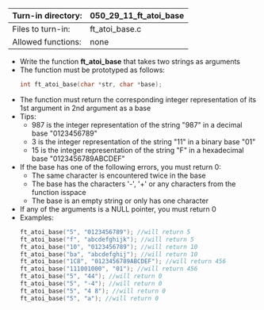 Turn-in directory: | 050_29_11_ft_atoi_base|
-------------|-------------|
Files to turn-in: | ft_atoi_base.c |
Allowed functions: | none

* Write the function **ft_atoi_base** that takes two strings as arguments
* The function must be prototyped as follows:
   ```C
   int ft_atoi_base(char *str, char *base);
   ```
* The function must return the corresponding integer representation of its 1st argument in 2nd argument as a base
* Tips:
  * 987 is the integer representation of the string "987" in a decimal base "0123456789"
  * 3 is the integer representation of the string "11" in a binary base "01"
  * 15 is the integer representation of the string "F" in a hexadecimal base "0123456789ABCDEF"
* If the base has one of the following errors, you must return 0:
  * The same character is encountered twice in the base
  * The base has the characters '-', '+' or any characters from the function isspace
  * The base is an empty string or only has one character
* If any of the arguments is a NULL pointer, you must return 0
* Examples:
  ```C
  ft_atoi_base("5", "0123456789"); //will return 5
  ft_atoi_base("f", "abcdefghijk"); //will return 5
  ft_atoi_base("10", "0123456789"); //will return 10
  ft_atoi_base("ba", "abcdefghij"); //will return 10
  ft_atoi_base("1C8", "0123456789ABCDEF"); //will return 456
  ft_atoi_base("111001000", "01"); //will return 456
  ft_atoi_base("5", "44"); //will return 0
  ft_atoi_base("5", "-4"); //will return 0
  ft_atoi_base("5", "4 8"); //will return 0
  ft_atoi_base("5", "a"); //will return 0
  
  ```
